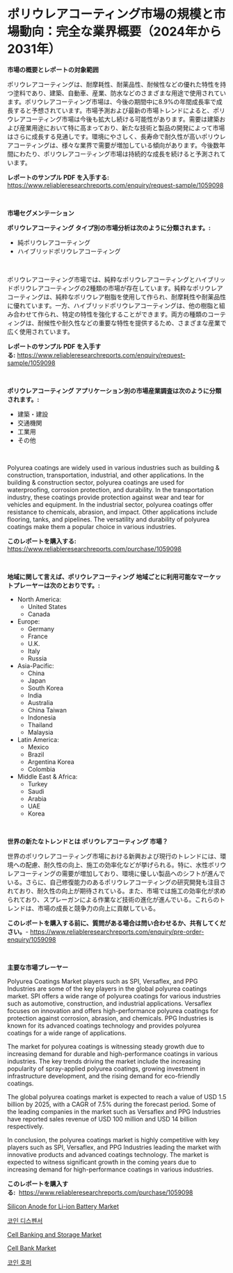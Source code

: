 <p><h1>ポリウレアコーティング市場の規模と市場動向：完全な業界概要（2024年から2031年）</h1></p><p><strong>市場の概要とレポートの対象範囲</strong></p>
<p><p>ポリウレアコーティングは、耐摩耗性、耐薬品性、耐候性などの優れた特性を持つ塗料であり、建築、自動車、産業、防水などのさまざまな用途で使用されています。ポリウレアコーティング市場は、今後の期間中に8.9%の年間成長率で成長すると予想されています。市場予測および最新の市場トレンドによると、ポリウレアコーティング市場は今後も拡大し続ける可能性があります。需要は建築および産業用途において特に高まっており、新たな技術と製品の開発によって市場はさらに成長する見通しです。環境にやさしく、長寿命で耐久性が高いポリウレアコーティングは、様々な業界で需要が増加している傾向があります。今後数年間にわたり、ポリウレアコーティング市場は持続的な成長を続けると予測されています。</p></p>
<p><strong>レポートのサンプル PDF を入手する:</strong> <a href="https://www.reliableresearchreports.com/enquiry/request-sample/1059098">https://www.reliableresearchreports.com/enquiry/request-sample/1059098</a></p>
<p>&nbsp;</p>
<p><strong>市場セグメンテーション</strong></p>
<p><strong>ポリウレアコーティング タイプ別の市場分析は次のように分類されます。:</strong></p>
<p><ul><li>純ポリウレアコーティング</li><li>ハイブリッドポリウレアコーティング</li></ul></p>
<p>&nbsp;</p>
<p><p>ポリウレアコーティング市場では、純粋なポリウレアコーティングとハイブリッドポリウレアコーティングの2種類の市場が存在しています。純粋なポリウレアコーティングは、純粋なポリウレア樹脂を使用して作られ、耐摩耗性や耐薬品性に優れています。一方、ハイブリッドポリウレアコーティングは、他の樹脂と組み合わせて作られ、特定の特性を強化することができます。両方の種類のコーティングは、耐候性や耐久性などの重要な特性を提供するため、さまざまな産業で広く使用されています。</p></p>
<p><strong>レポートのサンプル PDF を入手する:</strong>&nbsp;<a href="https://www.reliableresearchreports.com/enquiry/request-sample/1059098">https://www.reliableresearchreports.com/enquiry/request-sample/1059098</a></p>
<p>&nbsp;</p>
<p><strong> ポリウレアコーティング アプリケーション別の市場産業調査は次のように分類されます。:</strong></p>
<p><ul><li>建築・建設</li><li>交通機関</li><li>工業用</li><li>その他</li></ul></p>
<p>&nbsp;</p>
<p><p>Polyurea coatings are widely used in various industries such as building & construction, transportation, industrial, and other applications. In the building & construction sector, polyurea coatings are used for waterproofing, corrosion protection, and durability. In the transportation industry, these coatings provide protection against wear and tear for vehicles and equipment. In the industrial sector, polyurea coatings offer resistance to chemicals, abrasion, and impact. Other applications include flooring, tanks, and pipelines. The versatility and durability of polyurea coatings make them a popular choice in various industries.</p></p>
<p><strong>このレポートを購入する:</strong>&nbsp; <a href="https://www.reliableresearchreports.com/purchase/1059098">https://www.reliableresearchreports.com/purchase/1059098</a></p>
<p>&nbsp;</p>
<p><strong>地域に関して言えば、ポリウレアコーティング 地域ごとに利用可能なマーケットプレーヤーは次のとおりです。:</strong></p>
<p><ul>
    <li>
        North America:
        <ul>
            <li>United States</li>
            <li>Canada</li>
        </ul>
    </li>
    <li>
        Europe:
        <ul>
            <li>Germany</li>
            <li>France</li>
            <li>U.K.</li>
            <li>Italy</li>
            <li>Russia</li>
        </ul>
    </li>
    <li>
        Asia-Pacific:
        <ul>
            <li>China</li>
            <li>Japan</li>
            <li>South Korea</li>
            <li>India</li>
            <li>Australia</li>
            <li>China Taiwan</li>
            <li>Indonesia</li>
            <li>Thailand</li>
            <li>Malaysia</li>
        </ul>
    </li>
    <li>
        Latin America:
        <ul>
            <li>Mexico</li>
            <li>Brazil</li>
            <li>Argentina Korea</li>
            <li>Colombia</li>
        </ul>
    </li>
    <li>
        Middle East & Africa:
        <ul>
            <li>Turkey</li>
            <li>Saudi</li>
            <li>Arabia</li>
            <li>UAE</li>
            <li>Korea</li>
        </ul>
    </li>
    </ul></p>
<p>&nbsp;</p>
<p><strong>世界の新たなトレンドとは ポリウレアコーティング 市場？</strong></p>
<p><p>世界のポリウレアコーティング市場における新興および現行のトレンドには、環境への配慮、耐久性の向上、施工の効率化などが挙げられる。特に、水性ポリウレアコーティングの需要が増加しており、環境に優しい製品へのシフトが進んでいる。さらに、自己修復能力のあるポリウレアコーティングの研究開発も注目されており、耐久性の向上が期待されている。また、市場では施工の効率化が求められており、スプレーガンによる作業など技術の進化が進んでいる。これらのトレンドは、市場の成長と競争力の向上に貢献している。</p></p>
<p><strong>このレポートを購入する前に、質問がある場合は問い合わせるか、共有してください。</strong>- <a href="https://www.reliableresearchreports.com/enquiry/pre-order-enquiry/1059098">https://www.reliableresearchreports.com/enquiry/pre-order-enquiry/1059098</a></p>
<p>&nbsp;</p>
<p><strong>主要な市場プレーヤー</strong></p>
<p><p>Polyurea Coatings Market players such as SPI, Versaflex, and PPG Industries are some of the key players in the global polyurea coatings market. SPI offers a wide range of polyurea coatings for various industries such as automotive, construction, and industrial applications. Versaflex focuses on innovation and offers high-performance polyurea coatings for protection against corrosion, abrasion, and chemicals. PPG Industries is known for its advanced coatings technology and provides polyurea coatings for a wide range of applications.</p><p>The market for polyurea coatings is witnessing steady growth due to increasing demand for durable and high-performance coatings in various industries. The key trends driving the market include the increasing popularity of spray-applied polyurea coatings, growing investment in infrastructure development, and the rising demand for eco-friendly coatings.</p><p>The global polyurea coatings market is expected to reach a value of USD 1.5 billion by 2025, with a CAGR of 7.5% during the forecast period. Some of the leading companies in the market such as Versaflex and PPG Industries have reported sales revenue of USD 100 million and USD 14 billion respectively.</p><p>In conclusion, the polyurea coatings market is highly competitive with key players such as SPI, Versaflex, and PPG Industries leading the market with innovative products and advanced coatings technology. The market is expected to witness significant growth in the coming years due to increasing demand for high-performance coatings in various industries.</p></p>
<p><strong>このレポートを購入する:</strong>&nbsp;&nbsp;<a href="https://www.reliableresearchreports.com/purchase/1059098">https://www.reliableresearchreports.com/purchase/1059098</a></p>
<p><p><a href="https://view.publitas.com/reportprime-1/silicon-anode-for-li-ion-battery-market-insights-market-players-and-forecast-till-2030/">Silicon Anode for Li-ion Battery Market</a></p><p><a href="https://github.com/vs019sa3m8x/Market-Research-Report-List-1/blob/main/8162392189619.md">코인 디스펜서</a></p><p><a href="https://issuu.com/reportprime-2/docs/cell-banking-and-storage-market-size-2030.pptx">Cell Banking and Storage Market</a></p><p><a href="https://issuu.com/reportprime-2/docs/cell-bank-market-size-2030.pptx">Cell Bank Market</a></p><p><a href="https://github.com/lzrvbyqzftro57/Market-Research-Report-List-1/blob/main/1837155189618.md">코인 호퍼</a></p></p>